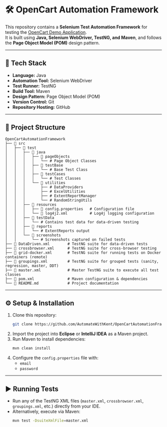 # 🛠️ OpenCart Automation Framework

This repository contains a **Selenium Test Automation Framework** for testing the [OpenCart Demo Application](https://tutorialsninja.com/demo/).  
It is built using **Java, Selenium WebDriver, TestNG, and Maven**, and follows the **Page Object Model (POM)** design pattern.  

---

## 🚀 Tech Stack
- **Language:** Java  
- **Automation Tool:** Selenium WebDriver  
- **Test Runner:** TestNG  
- **Build Tool:** Maven  
- **Design Pattern:** Page Object Model (POM)  
- **Version Control:** Git  
- **Repository Hosting:** GitHub  

---

## 📂 Project Structure

```
OpenCartAutomationFramework
├── 📂 src
│   ├── 📂 test
│   │   ├── 📂 java
│   │   │   ├── 📂 pageObjects
│   │   │   │   └── # Page Object Classes
│   │   │   ├── 📂 testBase
│   │   │   │   └── # Base Test Class
│   │   │   ├── 📂 testCases
│   │   │   │   └── # Test Classes
│   │   │   └── 📂 utilities
│   │   │       ├── # DataProviders
│   │   │       ├── # ExcelUtilities
│   │   │       ├── # ExtentReportManager
│   │   │       └── # RandomStringUtils
│   │   ├── 📂 resources
│   │   │   ├── 📄 config.properties   # Configuration file
│   │   │   └── 📄 log4j2.xml          # Log4j logging configuration
│   │   ├── 📂 testData
│   │   │   └── # Contains test data for data-driven testing
│   │   ├── 📂 reports 
│   │   │   └── # ExtentReports output
│   │   └── 📂 screenshots
│   │       └── # Screenshots captured on failed tests
├── 📄 DataDriven.xml        # TestNG suite for data-driven tests
├── 📄 crossbrowser.xml      # TestNG suite for cross-browser testing
├── 📄 grid-docker.xml       # TestNG suite for running tests on Docker containers (remote)
├── 📄 groupings.xml         # TestNG suite for grouped tests (sanity, regression, master, DDT)
├── 📄 master.xml            # Master TestNG suite to execute all test classes
├── 📄 pom.xml               # Maven configuration & dependencies
└── 📄 README.md             # Project documentation
```

---

## ⚙️ Setup & Installation

1. Clone this repository:
   ```bash
   git clone https://github.com/AutomateWithKent/OpenCartAutomationFramework.git
   ```
2. Import the project into **Eclipse** or **IntelliJ IDEA** as a Maven project.  
3. Run Maven to install dependencies:
   ```bash
   mvn clean install
   ```
4. Configure the `config.properties` file with:
   - `email`  
   - `password`  

---

## ▶️ Running Tests
- Run any of the TestNG XML files (`master.xml`, `crossbrowser.xml`, `groupings.xml`, etc.) directly from your IDE.  
- Alternatively, execute via Maven:  
  ```bash
  mvn test -DsuiteXmlFile=master.xml
